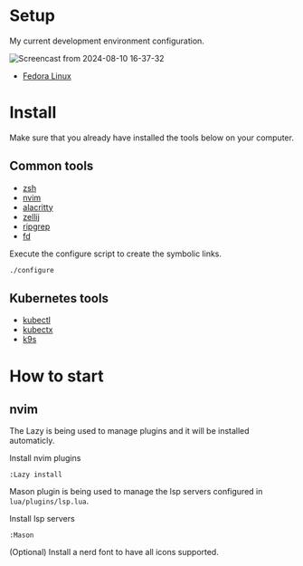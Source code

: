 # Setup
My current development environment configuration.

![Screencast from 2024-08-10 16-37-32](https://github.com/user-attachments/assets/1ecb6a2c-2c16-41dd-8743-78f084180fc2)


-  [Fedora Linux](https://fedoraproject.org)

# Install
Make sure that you already have installed the tools below on your computer.

## Common tools
- [zsh](https://ohmyz.sh/#install)
- [nvim](https://github.com/neovim/neovim/blob/master/INSTALL.md) 
- [alacritty](https://github.com/alacritty/alacritty/blob/master/INSTALL.md)
- [zellij](https://zellij.dev/documentation/installation)
- [ripgrep](https://github.com/BurntSushi/ripgrep)
- [fd](https://github.com/sharkdp/fd)

Execute the configure script to create the symbolic links.

```sh
./configure
```

## Kubernetes tools

- [kubectl](https://kubernetes.io/docs/tasks/tools/install-kubectl-linux)
- [kubectx](https://github.com/ahmetb/kubectx)
- [k9s](https://k9scli.io)

# How to start 

## nvim

The Lazy is being used to manage plugins and it will be installed automaticly. 

Install nvim plugins 
```
:Lazy install
```

Mason plugin is being used to manage the lsp servers configured in `lua/plugins/lsp.lua`.

Install lsp servers
```
:Mason
```

(Optional) Install a nerd font to have all icons supported.
